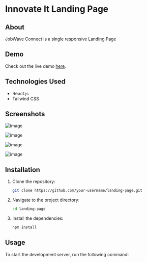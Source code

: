 # Innovate It Landing Page

## About
JobWave Connect is a single responsive Landing Page

## Demo
Check out the live demo [here](https://innovate-it.vercel.app/).

## Technologies Used
- React.js
- Tailwind CSS

## Screenshots
![image](https://github.com/Durjoy1971/InnovateIt-React-Landing-Page/assets/91456847/acffa117-a718-4b4e-a2fd-5e2e062a4c84)

![image](https://github.com/Durjoy1971/InnovateIt-React-Landing-Page/assets/91456847/5a4bae4d-0f3c-456c-b5a3-6a5ae9e8faff)

![image](https://github.com/Durjoy1971/InnovateIt-React-Landing-Page/assets/91456847/a9811fe0-5bcf-43d3-81ac-63b0beae0537)

![image](https://github.com/Durjoy1971/InnovateIt-React-Landing-Page/assets/91456847/2d9e556f-5a73-4727-a7b1-d9e2007277a7)

## Installation

1. Clone the repository:

   ```bash
   git clone https://github.com/your-username/landing-page.git
   ```

2. Navigate to the project directory:

   ```bash
   cd landing-page
   ```

3. Install the dependencies:

   ```bash
   npm install
   ```

## Usage

To start the development server, run the following command:
